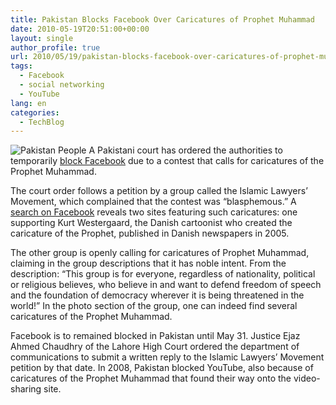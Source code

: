 ```yaml
---
title: Pakistan Blocks Facebook Over Caricatures of Prophet Muhammad
date: 2010-05-19T20:51:00+00:00
layout: single
author_profile: true
url: 2010/05/19/pakistan-blocks-facebook-over-caricatures-of-prophet-muhammad/
tags:
  - Facebook
  - social networking
  - YouTube
lang: en
categories: 
  - TechBlog
---
```

![Pakistan People](/images/2010/05/pstanspan.jpg)
A Pakistani court has ordered the authorities to temporarily [block Facebook](http://news.bbc.co.uk/2/hi/south_asia/8691406.stm?) due to a contest that calls for caricatures of the Prophet Muhammad.

The court order follows a petition by a group called the Islamic Lawyers’ Movement, which complained that the contest was “blasphemous.” A [search on Facebook](https://www.facebook.com/search/top/?q=prophet%20muhammad%20caricature) reveals two sites featuring such caricatures: one supporting Kurt Westergaard, the Danish cartoonist who created the caricature of the Prophet, published in Danish newspapers in 2005.

The other group is openly calling for caricatures of Prophet Muhammad, claiming in the group descriptions that it has noble intent. From the description: “This group is for everyone, regardless of nationality, political or religious believes, who believe in and want to defend freedom of speech and the foundation of democracy wherever it is being threatened in the world!” In the photo section of the group, one can indeed find several caricatures of the Prophet Muhammad.

Facebook is to remained blocked in Pakistan until May 31. Justice Ejaz Ahmed Chaudhry of the Lahore High Court ordered the department of communications to submit a written reply to the Islamic Lawyers’ Movement petition by that date. In 2008, Pakistan blocked YouTube, also because of caricatures of the Prophet Muhammad that found their way onto the video-sharing site.
